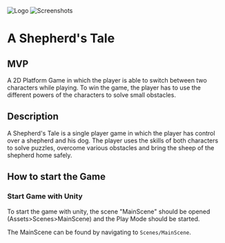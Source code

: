 ![Logo](Assets/Art/ShepherdsTaleLogo-04.png)
![Screenshots](Assets/Resources/UI/Images/ScreenshotsCollage.png)
# A Shepherd's Tale

## MVP
A 2D Platform Game in which the player is able to switch between two characters while playing. To win the game, the player has to use the different powers of the characters to solve small obstacles.

## Description
A Shepherd's Tale is a single player game in which the player has control over a shepherd and his dog. The player uses the skills of both characters to solve puzzles, overcome various obstacles and bring the sheep of the shepherd home safely.

## How to start the Game

### Start Game with Unity

To start the game with unity, the scene "MainScene" should be opened (Assets>Scenes>MainScene) and the Play Mode should be started.

The MainScene can be found by navigating to `Scenes/MainScene`.
